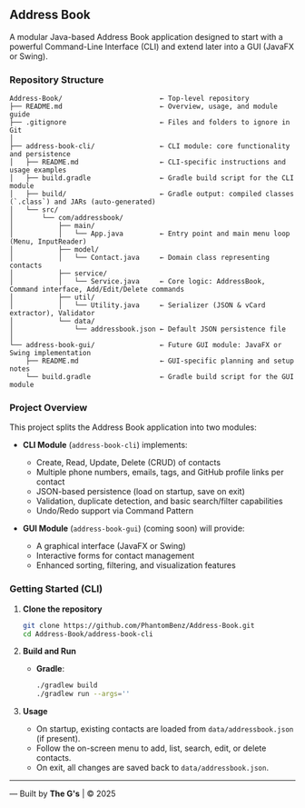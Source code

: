 ## Address Book

A modular Java-based Address Book application designed to start with a powerful Command-Line Interface (CLI) and extend later into a GUI (JavaFX or Swing).

### Repository Structure

```
Address-Book/                        ← Top-level repository
├── README.md                        ← Overview, usage, and module guide
├── .gitignore                       ← Files and folders to ignore in Git
│
├── address-book-cli/                ← CLI module: core functionality and persistence
│   ├── README.md                    ← CLI-specific instructions and usage examples
│   ├── build.gradle                 ← Gradle build script for the CLI module
│   ├── build/                       ← Gradle output: compiled classes (`.class`) and JARs (auto-generated)
│   └── src/
│       └── com/addressbook/
│           ├── main/
│           │   └── App.java         ← Entry point and main menu loop (Menu, InputReader)
│           ├── model/
│           │   └── Contact.java     ← Domain class representing contacts
│           ├── service/
│           │   └── Service.java     ← Core logic: AddressBook, Command interface, Add/Edit/Delete commands
│           ├── util/
│           │   └── Utility.java     ← Serializer (JSON & vCard extractor), Validator
│           └── data/
│               └── addressbook.json ← Default JSON persistence file
│
└── address-book-gui/                ← Future GUI module: JavaFX or Swing implementation
    ├── README.md                    ← GUI-specific planning and setup notes
    └── build.gradle                 ← Gradle build script for the GUI module
```

### Project Overview

This project splits the Address Book application into two modules:

- **CLI Module** (`address-book-cli`) implements:
  - Create, Read, Update, Delete (CRUD) of contacts
  - Multiple phone numbers, emails, tags, and GitHub profile links per contact
  - JSON-based persistence (load on startup, save on exit)
  - Validation, duplicate detection, and basic search/filter capabilities
  - Undo/Redo support via Command Pattern

- **GUI Module** (`address-book-gui`) (coming soon) will provide:
  - A graphical interface (JavaFX or Swing)
  - Interactive forms for contact management
  - Enhanced sorting, filtering, and visualization features

### Getting Started (CLI)

1. **Clone the repository**
   ```bash
   git clone https://github.com/PhantomBenz/Address-Book.git
   cd Address-Book/address-book-cli
   ```

2. **Build and Run**

   * **Gradle**:

     ```bash
     ./gradlew build
     ./gradlew run --args=''
     ```

3. **Usage**

   * On startup, existing contacts are loaded from `data/addressbook.json` (if present).
   * Follow the on-screen menu to add, list, search, edit, or delete contacts.
   * On exit, all changes are saved back to `data/addressbook.json`.
<!-- ├── .github/                      ← GitHub configuration: CI/CD, issue & PR templates, project board
│   ├── workflows/ci.yml
│   ├── ISSUE_TEMPLATE/
│   └── PULL_REQUEST_TEMPLATE.md -->
<!-- 
### Contributing

See [CONTRIBUTING.md](.github/CONTRIBUTING.md) for guidelines on reporting issues, submitting pull requests, and coding conventions.

### Roadmap

* **v0.1**: Core CLI features + JSON persistence
* **v0.2**: Validation, tagging, undo/redo
* **v0.3**: Import/export (CSV/vCard), grouping
* **v1.0**: GUI module release -->

---

— Built by **The G's** | © 2025
